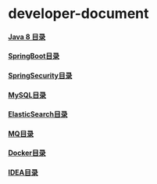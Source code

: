 # developer-document

#### [Java 8 目录](https://gitee.com/huanglei1111/developer-document/blob/master/%E7%9B%AE%E5%BD%95/java%208%20.md)

#### [SpringBoot目录](https://gitee.com/huanglei1111/developer-document/blob/master/%E7%9B%AE%E5%BD%95/springboot.md)

#### [SpringSecurity目录](https://gitee.com/huanglei1111/developer-document/blob/master/%E7%9B%AE%E5%BD%95/spring%20security.md)

#### [MySQL目录](https://gitee.com/huanglei1111/developer-document/blob/master/%E7%9B%AE%E5%BD%95/mysql.md)

#### [ElasticSearch目录](https://gitee.com/huanglei1111/developer-document/blob/master/%E7%9B%AE%E5%BD%95/ElasticSearch.md)

#### [MQ目录](https://gitee.com/huanglei1111/developer-document/blob/master/%E7%9B%AE%E5%BD%95/mq.md)

#### [Docker目录](https://gitee.com/huanglei1111/developer-document/blob/master/%E7%9B%AE%E5%BD%95/docker.md)

#### [IDEA目录](https://gitee.com/huanglei1111/developer-document/blob/master/%E7%9B%AE%E5%BD%95/IDEA.md)








